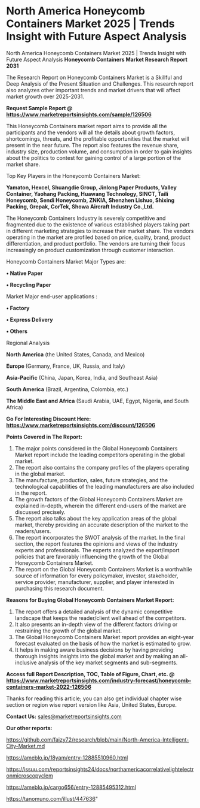 # North America Honeycomb Containers Market 2025 | Trends Insight with Future Aspect Analysis
North America Honeycomb Containers Market 2025 | Trends Insight with Future Aspect Analysis
<strong>Honeycomb Containers Market Research Report 2031</strong>

The Research Report on Honeycomb Containers Market is a Skillful and Deep Analysis of the Present Situation and Challenges. This research report also analyzes other important trends and market drivers that will affect market growth over 2025-2031.

<strong>Request Sample Report @ <a href=https://www.marketreportsinsights.com/sample/126506>https://www.marketreportsinsights.com/sample/126506</a></strong>

This Honeycomb Containers market report aims to provide all the participants and the vendors will all the details about growth factors, shortcomings, threats, and the profitable opportunities that the market will present in the near future. The report also features the revenue share, industry size, production volume, and consumption in order to gain insights about the politics to contest for gaining control of a large portion of the market share.

Top Key Players in the Honeycomb Containers Market:

<strong>Yamaton, Hexcel, Shuangdie Group, Jinlong Paper Products, Valley Container, Yaohang Packing, Huawang Technology, SINCT, Taili Honeycomb, Sendi Honeycomb, ZNKIA, Shenzhen Lishuo, Shixing Packing, Grepak, CorTek, Showa Aircraft Industry Co.,Ltd.</strong>

The Honeycomb Containers Industry is severely competitive and fragmented due to the existence of various established players taking part in different marketing strategies to increase their market share. The vendors operating in the market are profiled based on price, quality, brand, product differentiation, and product portfolio. The vendors are turning their focus increasingly on product customization through customer interaction.

Honeycomb Containers Market Major Types are:

<strong>• Native Paper

• Recycling Paper</strong>

Market Major end-user applications :

<strong>• Factory

• Express Delivery

• Others</strong>

Regional Analysis

</u><strong><b>North America</b></strong> (the United States, Canada, and Mexico)

<strong><b>Europe </b></strong>(Germany, France, UK, Russia, and Italy)

<strong><b>Asia-Pacific</b></strong> (China, Japan, Korea, India, and Southeast Asia)

<strong><b>South America</b></strong> (Brazil, Argentina, Colombia, etc.)

<strong><b>The Middle East and Africa</b></strong> (Saudi Arabia, UAE, Egypt, Nigeria, and South Africa)

<strong>Go For Interesting Discount Here: <a href=https://www.marketreportsinsights.com/discount/126506>https://www.marketreportsinsights.com/discount/126506</a></strong>

<strong>Points Covered in The Report:</strong>
<ol>
  <li>The major points considered in the Global Honeycomb Containers Market report include the leading competitors operating in the global market.</li>
  <li>The report also contains the company profiles of the players operating in the global market.</li>
  <li>The manufacture, production, sales, future strategies, and the technological capabilities of the leading manufacturers are also included in the report.</li>
  <li>The growth factors of the Global Honeycomb Containers Market are explained in-depth, wherein the different end-users of the market are discussed precisely.</li>
  <li>The report also talks about the key application areas of the global market, thereby providing an accurate description of the market to the readers/users.</li>
  <li>The report incorporates the SWOT analysis of the market. In the final section, the report features the opinions and views of the industry experts and professionals. The experts analyzed the export/import policies that are favorably influencing the growth of the Global Honeycomb Containers Market.</li>
  <li>The report on the Global Honeycomb Containers Market is a worthwhile source of information for every policymaker, investor, stakeholder, service provider, manufacturer, supplier, and player interested in purchasing this research document.</li>
</ol>
<strong>Reasons for Buying Global Honeycomb Containers Market Report:</strong>

<ol>
  <li>The report offers a detailed analysis of the dynamic competitive landscape that keeps the reader/client well ahead of the competitors.</li>
  <li>It also presents an in-depth view of the different factors driving or restraining the growth of the global market.</li>
  <li>The Global Honeycomb Containers Market report provides an eight-year forecast evaluated on the basis of how the market is estimated to grow.</li>
  <li>It helps in making aware business decisions by having providing thorough insights insights into the global market and by making an all-inclusive analysis of the key market segments and sub-segments.</li>
</ol>
<strong>Access full Report Description, TOC, Table of Figure, Chart, etc. @ <a href=https://www.marketreportsinsights.com/industry-forecast/honeycomb-containers-market-2022-126506>https://www.marketreportsinsights.com/industry-forecast/honeycomb-containers-market-2022-126506</a></strong>


Thanks for reading this article; you can also get individual chapter wise section or region wise report version like Asia, United States, Europe.

<strong>Contact Us:</strong>
sales@marketreportsinsights.com

<strong>Our other reports:</strong>

<a href=https://github.com/faizy72/research/blob/main/North-America-Intelligent-City-Market.md>https://github.com/faizy72/research/blob/main/North-America-Intelligent-City-Market.md</a>

<a href=https://ameblo.jp/18yam/entry-12885510960.html>https://ameblo.jp/18yam/entry-12885510960.html</a>

<a href=https://issuu.com/reportsinsights24/docs/northamericacorrelativelightelectronmicroscopyclem>https://issuu.com/reportsinsights24/docs/northamericacorrelativelightelectronmicroscopyclem</a>

<a href=https://ameblo.jp/cargo656/entry-12885495312.html>https://ameblo.jp/cargo656/entry-12885495312.html</a>

<a href=https://tanomuno.com/illust/447636>https://tanomuno.com/illust/447636</a>"
